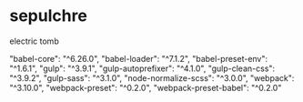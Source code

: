 # sepulchre
electric tomb

"babel-core": "^6.26.0",
"babel-loader": "^7.1.2",
"babel-preset-env": "^1.6.1",
"gulp": "^3.9.1",
"gulp-autoprefixer": "^4.1.0",
"gulp-clean-css": "^3.9.2",
"gulp-sass": "^3.1.0",
"node-normalize-scss": "^3.0.0",
"webpack": "^3.10.0",
"webpack-preset": "^0.2.0",
"webpack-preset-babel": "^0.2.0"
